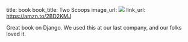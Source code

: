 title: book
book_title: Two Scoops
image_url: <a href="https://www.amazon.com/Two-Scoops-Django-1-11-Practices-ebook/dp/B076D5FKFX/ref=as_li_ss_il?s=books&ie=UTF8&qid=1545588246&sr=1-1&keywords=two+scoops+of+django+2&linkCode=li3&tag=expaand-20&linkId=419d7fd3852f4132d2a0c6df1e611471&language=en_US" target="_blank"><img border="0" src="//ws-na.amazon-adsystem.com/widgets/q?_encoding=UTF8&ASIN=B076D5FKFX&Format=_SL250_&ID=AsinImage&MarketPlace=US&ServiceVersion=20070822&WS=1&tag=expaand-20&language=en_US" ></a><img src="https://ir-na.amazon-adsystem.com/e/ir?t=expaand-20&language=en_US&l=li3&o=1&a=B076D5FKFX" width="1" height="1" border="0" alt="" style="border:none !important; margin:0px !important;" />
link_url: https://amzn.to/2BD2KMJ

Great book on Django. We used this at our last company, and our folks loved it.